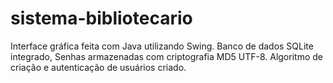 # sistema-bibliotecario
Interface gráfica feita com Java utilizando Swing. 
Banco de dados SQLite integrado, Senhas armazenadas com criptografia MD5 UTF-8. 
Algoritmo de criação e autenticação de usuários criado.
